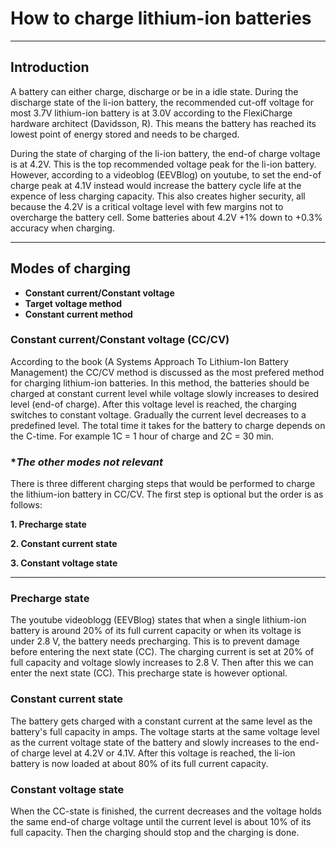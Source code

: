 # How to charge lithium-ion batteries
___

## Introduction

A battery can either charge, discharge or be in a idle state.
During the discharge state of the li-ion battery,
the recommended cut-off voltage for most 3.7V lithium-ion battery is at 3.0V 
according to the FlexiCharge hardware architect (Davidsson, R). 
This means the battery has reached its lowest
point of energy stored and needs to be charged. 

During the state of charging of
the li-ion battery, the end-of charge voltage is at 4.2V. This is the top recommended 
voltage peak for the li-ion battery. 
However, according to a videoblog (EEVBlog) on youtube, to set the end-of charge peak at
4.1V instead would increase the battery cycle life at the expence of less charging capacity. 
This also creates higher security, all because the 4.2V is a critical voltage level
with few margins not to overcharge the battery cell. 
Some batteries about 4.2V +1% down to +0.3% accuracy when charging.  

___

## Modes of charging

* **Constant current/Constant voltage**
* **Target voltage method**
* **Constant current method**

### Constant current/Constant voltage (CC/CV)
According to the book (A Systems Approach To Lithium-Ion Battery Management) the 
CC/CV method is discussed as the most prefered method
for charging lithium-ion batteries. In this method, the batteries should be charged 
at constant current level while voltage slowly increases to desired level (end-of charge).
After this voltage level is reached, the charging switches to constant voltage. 
Gradually the current level decreases to a predefined level. The total time it takes
for the battery to charge depends on the C-time. For example 1C = 1 hour of charge
and 2C = 30 min.  

### *_The other modes not relevant_

There is three different charging steps that would be performed to charge 
the lithium-ion battery in CC/CV. The first step is optional but the order is as 
follows: 

**1. Precharge state** 

**2. Constant current state**

**3. Constant voltage state**

___

### Precharge state

The youtube videoblogg (EEVBlog) states that when a single lithium-ion battery
is around 20% of its full current capacity or when its voltage is under 2.8 V, 
the battery needs precharging.
This is to prevent damage before entering the next state (CC). The charging 
current is set at 20% of full capacity and voltage slowly increases to 2.8 V. 
Then after this we can enter the next state (CC). This precharge state is however optional. 


### Constant current state

The battery gets charged with a constant current at the same level as the battery's 
full capacity in amps. The voltage starts at the same voltage level as the current
voltage state of the battery and slowly increases to the end-of charge level at 
4.2V or 4.1V. After this voltage is reached, the li-ion battery is now loaded at 
about 80% of its full current capacity. 


### Constant voltage state

When the CC-state is finished, the current decreases and the voltage holds the 
same end-of charge voltage until the current level is about 10% of its full capacity.
Then the charging should stop and the charging is done. 










